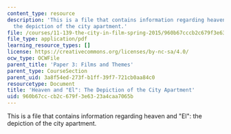 ```yaml
---
content_type: resource
description: 'This is a file that contains information regarding heaven and "El":
  the depiction of the city apartment.'
file: /courses/11-139-the-city-in-film-spring-2015/960b67cccb2c679f3e6323a4caa7065b_MIT11_139S15_Paper3_2.pdf
file_type: application/pdf
learning_resource_types: []
license: https://creativecommons.org/licenses/by-nc-sa/4.0/
ocw_type: OCWFile
parent_title: 'Paper 3: Films and Themes'
parent_type: CourseSection
parent_uid: 3a8f54ed-273f-b1ff-39f7-721cb0aa84c0
resourcetype: Document
title: 'Heaven and "El": The Depiction of the City Apartment'
uid: 960b67cc-cb2c-679f-3e63-23a4caa7065b
---
```

This is a file that contains information regarding heaven and "El": the depiction of the city apartment.